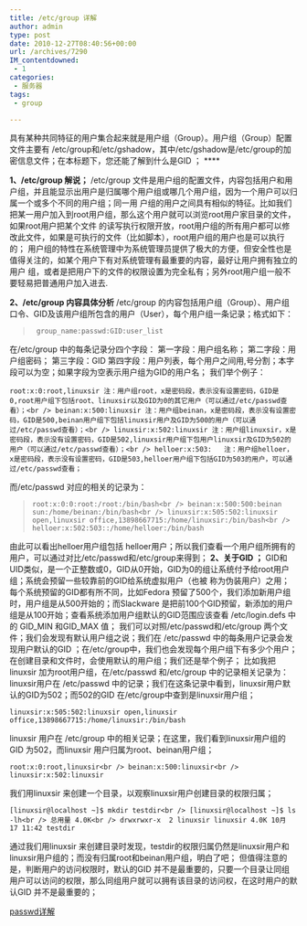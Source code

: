 ```yaml
---
title: /etc/group 详解
author: admin
type: post
date: 2010-12-27T08:40:56+00:00
url: /archives/7290
IM_contentdowned:
 - 1
categories:
 - 服务器
tags:
 - group

---
```

具有某种共同特征的用户集合起来就是用户组（Group）。用户组（Group）配置文件主要有 /etc/group和/etc/gshadow，其中/etc/gshadow是/etc/group的加密信息文件；在本标题下，您还能了解到什么是GID ； ****

**1、/etc/group 解说；**
/etc/group 文件是用户组的配置文件，内容包括用户和用户组，并且能显示出用户是归属哪个用户组或哪几个用户组，因为一个用户可以归属一个或多个不同的用户组；同一用 户组的用户之间具有相似的特征。比如我们把某一用户加入到root用户组，那么这个用户就可以浏览root用户家目录的文件，如果root用户把某个文件 的读写执行权限开放，root用户组的所有用户都可以修改此文件，如果是可执行的文件（比如脚本），root用户组的用户也是可以执行的； 用户组的特性在系统管理中为系统管理员提供了极大的方便，但安全性也是值得关注的，如某个用户下有对系统管理有最重要的内容，最好让用户拥有独立的用户 组，或者是把用户下的文件的权限设置为完全私有；另外root用户组一般不要轻易把普通用户加入进去.

**2、/etc/group 内容具体分析**
/etc/group 的内容包括用户组（Group）、用户组口令、GID及该用户组所包含的用户（User），每个用户组一条记录；格式如下：

>

> ` group_name:passwd:GID:user_list`
>

在/etc/group 中的每条记录分四个字段：
第一字段：用户组名称；
第二字段：用户组密码；
第三字段：GID
第四字段：用户列表，每个用户之间用,号分割；本字段可以为空；如果字段为空表示用户组为GID的用户名； 我们举个例子：

`root:x:0:root,linuxsir 注：用户组root，x是密码段，表示没有设置密码，GID是0,root用户组下包括root、linuxsir以及GID为0的其它用户（可以通过/etc/passwd查看）；<br />
beinan:x:500:linuxsir 注：用户组beinan，x是密码段，表示没有设置密码，GID是500,beinan用户组下包括linuxsir用户及GID为500的用户（可以通过/etc/passwd查看）；<br />
linuxsir:x:502:linuxsir 注：用户组linuxsir，x是密码段，表示没有设置密码，GID是502,linuxsir用户组下包用户linuxsir及GID为502的用户（可以通过/etc/passwd查看）；<br />
helloer:x:503:   注：用户组helloer，x是密码段，表示没有设置密码，GID是503,helloer用户组下包括GID为503的用户，可以通过/etc/passwd查看；`

而/etc/passwd 对应的相关的记录为：

>

> `root:x:0:0:root:/root:/bin/bash<br />
beinan:x:500:500:beinan sun:/home/beinan:/bin/bash<br />
linuxsir:x:505:502:linuxsir open,linuxsir office,13898667715:/home/linuxsir:/bin/bash<br />
helloer:x:502:503::/home/helloer:/bin/bash`
>

由此可以看出helloer用户组包括 helloer用户；所以我们查看一个用户组所拥有的用户，可以通过对比/etc/passwd和/etc/group来得到；
**2、关于GID ；**
GID和UID类似，是一个正整数或0，GID从0开始，GID为0的组让系统付予给root用户组；系统会预留一些较靠前的GID给系统虚拟用户（也被 称为伪装用户）之用；每个系统预留的GID都有所不同，比如Fedora 预留了500个，我们添加新用户组时，用户组是从500开始的；而Slackware 是把前100个GID预留，新添加的用户组是从100开始；查看系统添加用户组默认的GID范围应该查看 /etc/login.defs 中的 GID\_MIN 和GID\_MAX 值； 我们可以对照/etc/passwd和/etc/group 两个文件；我们会发现有默认用户组之说；我们在 /etc/passwd 中的每条用户记录会发现用户默认的GID ；在/etc/group中，我们也会发现每个用户组下有多少个用户；在创建目录和文件时，会使用默认的用户组；我们还是举个例子； 比如我把linuxsir 加为root用户组，在/etc/passwd 和/etc/group 中的记录相关记录为：
linuxsir用户在 /etc/passwd 中的记录；我们在这条记录中看到，linuxsir用户默认的GID为502；而502的GID 在/etc/group中查到是linuxsir用户组；

`linuxsir:x:505:502:linuxsir open,linuxsir office,13898667715:/home/linuxsir:/bin/bash`

linuxsir 用户在 /etc/group 中的相关记录；在这里，我们看到linuxsir用户组的GID 为502，而linuxsir 用户归属为root、beinan用户组；

`root:x:0:root,linuxsir<br />
beinan:x:500:linuxsir<br />
linuxsir:x:502:linuxsir `

我们用linuxsir 来创建一个目录，以观察linuxsir用户创建目录的权限归属；

`[linuxsir@localhost ~]$ mkdir testdir<br />
[linuxsir@localhost ~]$ ls -lh<br />
总用量 4.0K<br />
drwxrwxr-x  2 linuxsir linuxsir 4.0K 10月 17 11:42 testdir`

通过我们用linuxsir 来创建目录时发现，testdir的权限归属仍然是linuxsir用户和linuxsir用户组的；而没有归属root和beinan用户组，明白了吧； 但值得注意的是，判断用户的访问权限时，默认的GID 并不是最重要的，只要一个目录让同组用户可以访问的权限，那么同组用户就可以拥有该目录的访问权，在这时用户的默认GID 并不是最重要的；

[passwd详解](http://blog.haohtml.com/index.php/archives/7287)